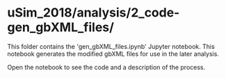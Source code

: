 # uSim_2018/analysis/2_code-gen_gbXML_files/

This folder contains the 'gen_gbXML_files.ipynb' Jupyter notebook. 
This notebook generates the modified gbXML files for use in the later analysis.

Open the notebook to see the code and a description of the process.
